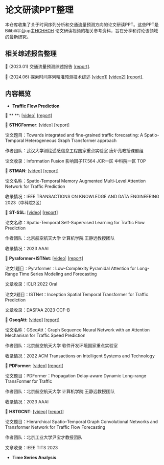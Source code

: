 # 论文研读PPT整理

本仓库收集了关于时间序列分析和交通流量预测方向的论文研读PPT。这些PPT是Bilibili平台up主[HCHHOH](https://space.bilibili.com/164045697?spm_id_from=333.1007.0.0) 论文研读视频的相关参考资料，旨在分享和讨论该领域的最新研究。

## 相关综述报告整理

:triangular_flag_on_post: (2023.01) 交通流量预测综述报告
[[report]](https://github.com/HCHHOH/Report/blob/07ab5582ebe1d752bb6d766560b7e90c8857eb54/traffic%20flow%20prediction/23-01-10%20survey%20report/ST-GNN%E7%A0%94%E7%A9%B6%E6%8A%A5%E5%91%8A18-19.pdf).

:triangular_flag_on_post: (2024.06) 探索时间序列精准预测技术综述
[[video1]](https://www.bilibili.com/video/BV1LT421Y73w/?spm_id_from=333.999.0.0)
[[video2]](https://www.bilibili.com/video/BV1Bw4m1Q7fu/?spm_id_from=333.999.0.0)
[[report]](https://github.com/HCHHOH/Report/blob/07ab5582ebe1d752bb6d766560b7e90c8857eb54/time%20series/24.06.26%20survey%20for%20ts/%E7%B2%BE%E5%87%86%E6%97%B6%E5%BA%8F%E9%A2%84%E6%B5%8B%E6%9C%80%E8%BF%91%E6%8A%80%E6%9C%AF%E5%89%8D%E7%9E%BB.pdf).


## 内容概览

- **Traffic Flow Prediction**

:triangular_flag_on_post: ** **: [[video]]() [[report]]()


:triangular_flag_on_post: **STHGFormer**: [[video]](https://www.bilibili.com/video/BV1Ge411z7fY) [[report]]()

论文题目：Towards integrated and fine-grained traffic forecasting: A Spatio-Temporal Heterogeneous Graph Transformer approach

作者团队：武汉大学测绘遥感信息工程国家重点实验室 唐炉亮教授课题组

论文收录：Information Fusion  影响因子17.564  JCR一区  中科院一区 TOP

:triangular_flag_on_post: **STMAN**: [[video]](https://www.bilibili.com/video/BV1aQ4y1n7eS) [[report]]()

论文名称：Spatio-Temporal Memory Augmented Multi-Level Attention Network for Traffic Prediction

收录情况：IEEE TRANSACTIONS ON KNOWLEDGE AND DATA ENGINEERING 2023（中科院2区）

  :triangular_flag_on_post: **ST-SSL**: [[video]](https://www.bilibili.com/video/BV1Bu4y1a7pK) [[report]]()

论文名称：Spatio-Temporal Self-Supervised Learning for Traffic Flow Prediction

作者团队：北京航空航天大学 计算机学院 王静远教授团队

收录情况：2023 AAAI

:triangular_flag_on_post: **Pyraformer+ISTNet**: [[video]](https://www.bilibili.com/video/BV1js4y1T76D) [[report]]()

论文1题目：Pyraformer：Low-Complexity Pyramidal Attention for Long-Range Time Series Modeling and Forecasting

文章收录：ICLR 2022 Oral

论文2题目：ISTNet：Inception Spatial Temporal Transformer for Traffic Prediction

文章收录：DASFAA 2023 CCF-B

:triangular_flag_on_post: **GseqAtt**: [[video]](https://www.bilibili.com/video/BV1R24y1s7RJ) [[report]]()

论文名称：GSeqAtt：Graph Sequence Neural Network with an Attention Mechanism for Traffic Speed Prediction

作者团队：北京航空航天大学 软件开发环境国家重点实验室

收录情况：2022 ACM Transactions on Intelligent Systems and Technology

:triangular_flag_on_post:  **PDFormer**: [[video]](https://www.bilibili.com/video/BV1mM4y1R7YE) [[report]]()

论文题目：PDFormer：Propagation Delay-aware Dynamic Long-range TransFormer for Traffic

作者团队：北京航空航天大学 计算机学院 王静远教授团队

收录情况：2023 AAAI

:triangular_flag_on_post: **HSTGCNT**: [[video]](https://www.bilibili.com/video/BV1GA411U7td) [[report]]()

论文题目：Hierarchical Spatio–Temporal Graph Convolutional Networks and Transformer Network for Traffic Flow Forecasting

作者团队：北京工业大学尹宝才教授团队

文章收录：IEEE TITS 2023

- **Time Series Analysis**

